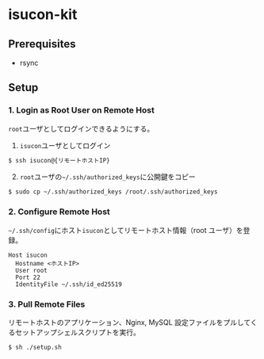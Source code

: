 # isucon-kit

## Prerequisites

- rsync

## Setup

### 1. Login as Root User on Remote Host

`root`ユーザとしてログインできるようにする。

1. `isucon`ユーザとしてログイン

```sh
$ ssh isucon@{リモートホストIP}
```

2. `root`ユーザの`~/.ssh/authorized_keys`に公開鍵をコピー

```sh
$ sudo cp ~/.ssh/authorized_keys /root/.ssh/authorized_keys
```

### 2. Configure Remote Host

`~/.ssh/config`にホスト`isucon`としてリモートホスト情報（root ユーザ）を登録。

```
Host isucon
  Hostname <ホストIP>
  User root
  Port 22
  IdentityFile ~/.ssh/id_ed25519
```

### 3. Pull Remote Files

リモートホストのアプリケーション、Nginx, MySQL 設定ファイルをプルしてくるセットアップシェルスクリプトを実行。

```sh
$ sh ./setup.sh
```
